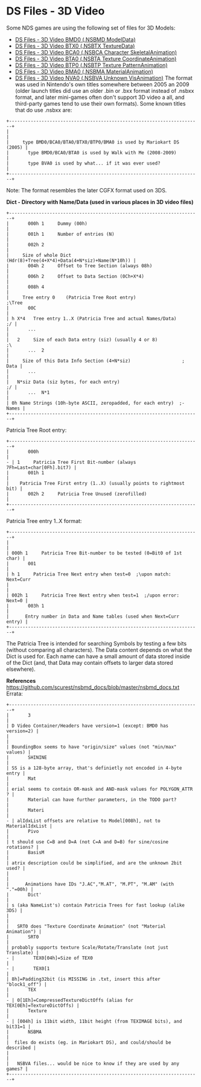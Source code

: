 # DS Files - 3D Video


Some NDS games are using the following set of files for 3D Models:
- [DS Files - 3D Video BMD0 (.NSBMD ModelData)](./dsfiles3dvideobmd0nsbmdmodeldata.md)
- [DS Files - 3D Video BTX0 (.NSBTX TextureData)](./dsfiles3dvideobtx0nsbtxtexturedata.md)
- [DS Files - 3D Video BCA0 (.NSBCA Character SkeletalAnimation)](./dsfiles3dvideobca0nsbcacharacterskeletalanimation.md)
- [DS Files - 3D Video BTA0 (.NSBTA Texture CoordinateAnimation)](./dsfiles3dvideobta0nsbtatexturecoordinateanimation.md)
- [DS Files - 3D Video BTP0 (.NSBTP Texture PatternAnimation)](./dsfiles3dvideobtp0nsbtptexturepatternanimation.md)
- [DS Files - 3D Video BMA0 (.NSBMA MaterialAnimation)](./dsfiles3dvideobma0nsbmamaterialanimation.md)
- [DS Files - 3D Video NVA0 (.NSBVA Unknown VisAnimation)](./dsfiles3dvideonva0nsbvaunknownvisanimation.md)
The format was used in Nintendo\'s own titles somewhere between 2005 an
2009 (older launch titles did use an older .bin or .bxx format instead
of .nsbxx format, and later mini-games often don\'t support 3D video a
all, and third-party games tend to use their own formats). Some known
titles that do use .nsbxx are:

```
+-----------------------------------------------------------------------+
|                                                                       |
|     type BMD0/BCA0/BTA0/BTX0/BTP0/BMA0 is used by Mariokart DS (2005) |
|       type BMD0/BCA0/BTA0 is used by Walk with Me (2008-2009)         |
|       type BVA0 is used by what... if it was ever used?               |
+-----------------------------------------------------------------------+
```

Note: The format resembles the later CGFX format used on 3DS.

**Dict - Directory with Name/Data (used in various places in 3D video
files)**

```
+-----------------------------------------------------------------------+
|       000h 1     Dummy (00h)                                          |
|       001h 1     Number of entries (N)                                |
|       002h 2                                                          |
|     Size of whole Dict (Hdr(8)+Tree(4+X*4)+Data(4+N*siz)+Name(N*10h)) |
|       004h 2     Offset to Tree Section (always 08h)                  |
|       006h 2     Offset to Data Section (0Ch+X*4)                     |
|       008h 4                                                          |
|     Tree entry 0    (Patricia Tree Root entry)                 ;\Tree 
|       00C                                                             |
| h X*4   Tree entry 1..X (Patricia Tree and actual Names/Data)      ;/ |
|       ...                                                             |
|   2     Size of each Data entry (siz) (usually 4 or 8)             ;\ 
|       ...  2                                                          |
|     Size of this Data Info Section (4+N*siz)                   ; Data |
|       ...                                                             |
|   N*siz Data (siz bytes, for each entry)                           ;/ |
|       ...  N*1                                                        |
| 0h Name Strings (10h-byte ASCII, zeropadded, for each entry)  ;-Names |
+-----------------------------------------------------------------------+
```

Patricia Tree Root entry:

```
+-----------------------------------------------------------------------+
|       000h                                                            |
- | 1     Patricia Tree First Bit-number (always 7Fh=Last=char[0Fh].bit7) |
|       001h 1                                                          |
|    Patricia Tree First entry (1..X) (usually points to rightmost bit) |
|       002h 2     Patricia Tree Unused (zerofilled)                    |
+-----------------------------------------------------------------------+
```

Patricia Tree entry 1..X format:

```
+-----------------------------------------------------------------------+
|                                                                       |
| 000h 1     Patricia Tree Bit-number to be tested (0=Bit0 of 1st char) |
|       001                                                             |
| h 1     Patricia Tree Next entry when test=0  ;\upon match: Next=Curr 
|                                                                       |
| 002h 1     Patricia Tree Next entry when test=1  ;/upon error: Next=0 |
|       003h 1                                                          |
|      Entry number in Data and Name tables (used when Next=Curr entry) |
+-----------------------------------------------------------------------+
```

The Patricia Tree is intended for searching Symbols by testing a few
bits (without comparing all characters).
The Data content depends on what the Dict is used for. Each name can
have a small amount of data stored inside of the Dict (and, that Data
may contain offsets to larger data stored elsewhere).

**References**
<https://github.com/scurest/nsbmd_docs/blob/master/nsbmd_docs.txt>
Errata:

```
+-----------------------------------------------------------------------+
|       3                                                               |
| D Video Container/Headers have version=1 (except: BMD0 has version=2) |
|                                                                       |
| BoundingBox seems to have "origin/size" values (not "min/max" values) |
|       SHININE                                                         |
| SS is a 128-byte array, that's definietly not encoded in 4-byte entry |
|       Mat                                                             |
| erial seems to contain OR-mask and AND-mask values for POLYGON_ATTR ? |
|       Material can have further parameters, in the TODO part?         |
|       Materi                                                          |
- | alIdxList offsets are relative to Model[008h], not to MaterialIdxList |
|       Pivo                                                            |
| t should use C=B and D=A (not C=A and D=B) for sine/cosine rotations? |
|       BasisM                                                          |
| atrix description could be simplified, and are the unknown 2bit used? |
|                                                                       |
|      Animations have IDs "J.AC","M.AT", "M.PT", "M.AM" (with "."=00h) |
|       Dict'                                                           |
| s (aka NameList's) contain Patricia Trees for fast lookup (alike 3DS) |
|                                                                       |
|   SRT0 does "Texture Coordinate Animation" (not "Material Animation") |
|       SRT0                                                            |
| probably supports texture Scale/Rotate/Translate (not just Translate) |
- |       TEX0[04h]=Size of TEX0                                          |
- |       TEX0[1                                                          |
| 8h]=Padding32bit (is MISSING in .txt, insert this after "block1_off") |
|       TEX                                                             |
- | 0[1Eh]=CompressedTextureDictOffs (alias for TEX[0Eh]=TextureDictOffs) |
|       Texture                                                         |
- | [004h] is 11bit width, 11bit height (from TEXIMAGE bits), and bit31=1 |
|       NSBMA                                                           |
|  files do exists (eg. in Mariokart DS), and could/should be described |
|                                                                       |
|   NSBVA files... would be nice to know if they are used by any games? |
+-----------------------------------------------------------------------+
```





